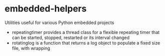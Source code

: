 # embedded-helpers
Utilities useful for various Python embedded projects
- repeatingtimer provides a thread class for a flexible repeating timer that can be started, stopped, restarted or its interval changed
- rotatinglog is a function that returns a log object to populate a fixed size file, with wrapping
